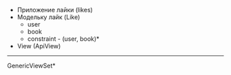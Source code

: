 - Приложение лайки (likes)
- Модельку лайк (Like)
    - user
    - book
    - constraint - (user, book)*
- View (ApiView)

---

GenericViewSet*